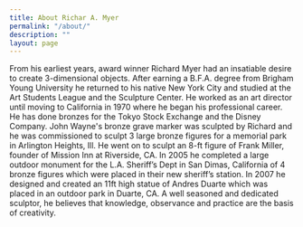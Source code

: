 ```yaml
---
title: About Richar A. Myer
permalink: "/about/"
description: ""
layout: page
---
```


From his earliest years, award winner Richard Myer had an insatiable desire to create 3-dimensional objects.  After earning a B.F.A. degree from Brigham Young University he  returned to his native New York City and studied at the Art Students League and the Sculpture Center. He worked as an art director until moving to California in 1970 where he began his professional career. He has done bronzes for the Tokyo Stock Exchange and the Disney Company.  John Wayne's bronze grave marker was sculpted by Richard and he was commissioned to sculpt 3 large bronze figures for a memorial park in Arlington Heights, Ill.  He went on to sculpt an 8-ft figure of Frank Miller, founder of Mission Inn at Riverside, CA.  In 2005 he completed a large outdoor monument for the L.A. Sheriff’s Dept in San Dimas, California of  4 bronze figures which were placed in their new sheriff’s station.  In 2007 he designed and created an 11ft high statue of Andres Duarte which was placed in an outdoor park in Duarte, CA.  A well seasoned and dedicated sculptor, he believes that knowledge, observance and practice are the basis of creativity.
